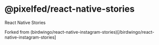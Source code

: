 # @pixelfed/react-native-stories

React Native Stories

Forked from (birdwingo/react-native-instagram-stories)[/birdwingo/react-native-instagram-stories]